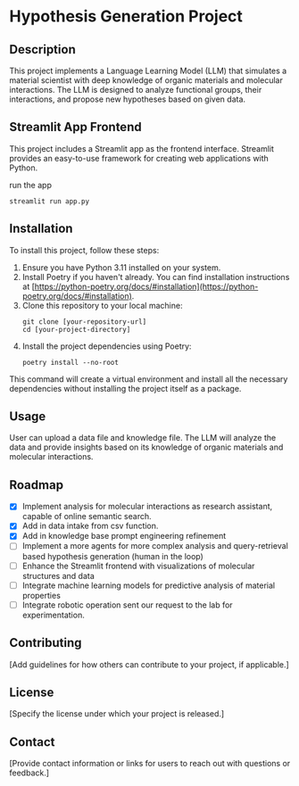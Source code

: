 # Hypothesis Generation Project

## Description

This project implements a Language Learning Model (LLM) that simulates a material scientist with deep knowledge of organic materials and molecular interactions. The LLM is designed to analyze functional groups, their interactions, and propose new hypotheses based on given data.

## Streamlit App Frontend

This project includes a Streamlit app as the frontend interface. Streamlit provides an easy-to-use framework for creating web applications with Python.

run the app 
```
streamlit run app.py
```

## Installation

To install this project, follow these steps:

1. Ensure you have Python 3.11 installed on your system.
2. Install Poetry if you haven't already. You can find installation instructions at [https://python-poetry.org/docs/#installation](https://python-poetry.org/docs/#installation).
3. Clone this repository to your local machine:
   ```
   git clone [your-repository-url]
   cd [your-project-directory]
   ```
4. Install the project dependencies using Poetry:
   ```
   poetry install --no-root
   ```

This command will create a virtual environment and install all the necessary dependencies without installing the project itself as a package.

## Usage

User can upload a data file and knowledge file. The LLM will analyze the data and provide insights based on its knowledge of organic materials and molecular interactions.

## Roadmap

- [x] Implement analysis for molecular interactions as research assistant, capable of online semantic search.
- [x] Add in data intake from csv function.
- [x] Add in knowledge base prompt engineering refinement
- [ ] Implement a more agents for more complex analysis and query-retrieval based hypothesis generation (human in the loop)
- [ ] Enhance the Streamlit frontend with visualizations of molecular structures and data
- [ ] Integrate machine learning models for predictive analysis of material properties
- [ ] Integrate robotic operation sent our request to the lab for experimentation.

## Contributing

[Add guidelines for how others can contribute to your project, if applicable.]

## License

[Specify the license under which your project is released.]

## Contact

[Provide contact information or links for users to reach out with questions or feedback.]